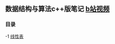 ## 数据结构与算法c++版笔记 [b站视频](https://www.bilibili.com/video/BV1nJ411V7bd?p=29)

### <span id="ch0">目录</span>

-1 [线性表](线性表.md)

